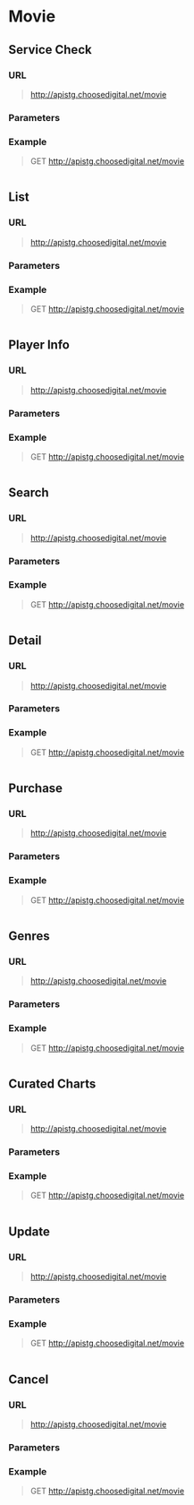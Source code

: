 # Movie

## Service Check

### URL 
> http://apistg.choosedigital.net/movie

### Parameters

### Example

> GET http://apistg.choosedigital.net/movie
```js
```

## List

### URL 
> http://apistg.choosedigital.net/movie

### Parameters

### Example

> GET http://apistg.choosedigital.net/movie
```js
```

## Player Info

### URL 
> http://apistg.choosedigital.net/movie

### Parameters

### Example

> GET http://apistg.choosedigital.net/movie
```js
```

## Search

### URL 
> http://apistg.choosedigital.net/movie

### Parameters

### Example

> GET http://apistg.choosedigital.net/movie
```js
```

## Detail

### URL 
> http://apistg.choosedigital.net/movie

### Parameters

### Example

> GET http://apistg.choosedigital.net/movie
```js
```

## Purchase

### URL 
> http://apistg.choosedigital.net/movie

### Parameters

### Example

> GET http://apistg.choosedigital.net/movie
```js
```

## Genres

### URL 
> http://apistg.choosedigital.net/movie

### Parameters

### Example

> GET http://apistg.choosedigital.net/movie
```js
```

## Curated Charts

### URL 
> http://apistg.choosedigital.net/movie

### Parameters

### Example

> GET http://apistg.choosedigital.net/movie
```js
```

## Update

### URL 
> http://apistg.choosedigital.net/movie

### Parameters

### Example

> GET http://apistg.choosedigital.net/movie
```js
```

## Cancel

### URL 
> http://apistg.choosedigital.net/movie

### Parameters

### Example

> GET http://apistg.choosedigital.net/movie
```js
```